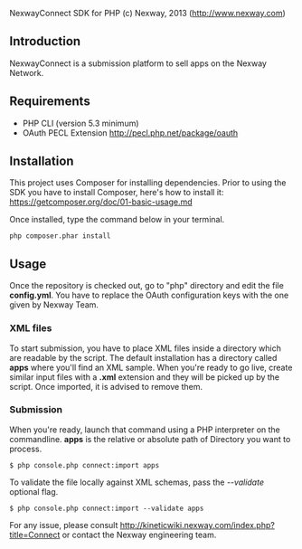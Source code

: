 NexwayConnect SDK for PHP (c) Nexway, 2013 (http://www.nexway.com)

Introduction
------------

NexwayConnect is a submission platform to sell apps on the Nexway Network.

Requirements
------------
- PHP CLI (version 5.3 minimum)
- OAuth PECL Extension http://pecl.php.net/package/oauth

Installation
------------

This project uses Composer for installing dependencies.
Prior to using the SDK you have to install Composer, here's how to install it: https://getcomposer.org/doc/01-basic-usage.md

Once installed, type the command below in your terminal.

	php composer.phar install

Usage
-----

Once the repository is checked out, go to "php" directory and edit the file **config.yml**.
You have to replace the OAuth configuration keys with the one given by Nexway Team.

### XML files ###

To start submission, you have to place XML files inside a directory which are readable by the script.
The default installation has a directory called **apps** where you'll find an XML sample.
When you're ready to go live, create similar input files with a **.xml** extension and they will be picked up by the script. Once imported, it is advised to remove them.

### Submission ###

When you're ready, launch that command using a PHP interpreter on the commandline. **apps** is the relative or absolute path of Directory you want to process.

	$ php console.php connect:import apps

To validate the file locally against XML schemas, pass the *--validate* optional flag.

	$ php console.php connect:import --validate apps

For any issue, please consult http://kineticwiki.nexway.com/index.php?title=Connect or contact the Nexway engineering team.
